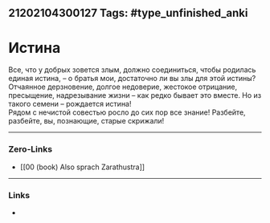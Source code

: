 21202104300127
Tags: #type_unfinished_anki 
---
# Истина

Все, что у добрых зовется злым, должно соединиться, чтобы родилась единая истина, – о братья мои, достаточно ли вы злы для этой истины? <br>Отчаянное дерзновение, долгое недоверие, жестокое отрицание, пресыщение, надрезывание жизни – как редко бывает это вместе. Но из такого семени – рождается истина! <br>Рядом с нечистой совестью росло до сих пор все знание! Разбейте, разбейте, вы, познающие, старые скрижали!

---
### Zero-Links
- [[00 (book) Also sprach Zarathustra]]
---
### Links
-